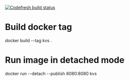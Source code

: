 [![Codefresh build status]( https://g.codefresh.io/api/badges/pipeline/on-my-own/default%2Fkvs?type=cf-1&key=eyJhbGciOiJIUzI1NiJ9.NWY4MmZmMWQzM2NjYzAxYmE1MGE5MzYz.yXr-QXh-2a-XAIVDqhoZnd-kFLD1xrbgRBsNluwASsg)]( https://g.codefresh.io/pipelines/edit/new/builds?id=5f83010aad3d8200720b36a8&pipeline=kvs&projects=default&projectId=5f82ff4e2afa6586303429bc)

# Build docker tag
docker build --tag kvs .

# Run image in detached mode
docker run --detach --publish 8080:8080 kvs

